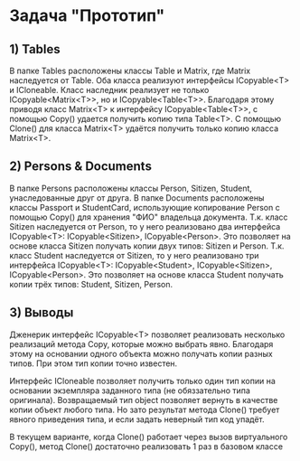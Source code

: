 # Задача "Прототип"

## 1) Tables
В папке Tables расположены классы Table и Matrix, где Matrix наследуется от Table.
Оба класса реализуют интерфейсы ICopyable\<T\> и ICloneable.
Класс наследник реализует не только ICopyable<Matrix\<T\>>, но и ICopyable<Table\<T\>>.
Благодаря этому приводя класс Matrix\<T\> к интерфейсу ICopyable<Table\<T\>>, с помощью Copy() удается получить копию типа Table\<T\>.
С помощью Clone() для класса Matrix\<T\> удаётся получить только копию класса Matrix\<T\>.

## 2) Persons & Documents
В папке Persons расположены классы Person, Sitizen, Student, унаследованные друг от друга.
В папке Documents расположены классы Passport и StudentCard, использующие копирование Person с помощью Copy() для хранения "ФИО" владельца документа.
Т.к. класс Sitizen наследуется от Person, то у него реализовано два интерфейса ICopyable\<T\>: ICopyable\<Sitizen\>, ICopyable\<Person\>.
Это позволяет на основе класса Sitizen получать копии двух типов: Sitizen и Person.
Т.к. класс Student наследуется от Sitizen, то у него реализовано три интерфейса ICopyable\<T\>: ICopyable\<Student\>, ICopyable\<Sitizen\>, ICopyable\<Person\>.
Это позволяет на основе класса Student получать копии трёх типов: Student, Sitizen, Person.

## 3) Выводы

Дженерик интерфейс ICopyable\<T\> позволяет реализовать несколько реализаций метода Copy, которые можно выбрать явно.
Благодаря этому на основании одного объекта можно получать копии разных типов.
При этом тип копии точно известен.

Интерфейс ICloneable позволяет получить только один тип копии на основании экземпляра заданного типа (не обяззательно типа оригинала).
Возвращаемый тип object позволяет вернуть в качестве копии объект любого типа.
Но зато результат метода Clone() требует явного приведения типа, и если задать неверный тип код упадёт.

В текущем варианте, когда Clone() работает через вызов виртуального Copy(), метод Clone() достаточно реализовать 1 раз в базовом классе

